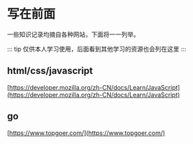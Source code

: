 # 写在前面
一些知识记录均摘自各种网站，下面将一一列举。

::: tip
仅供本人学习使用，后面看到其他学习的资源也会列在这里
:::

## html/css/javascript
[https://developer.mozilla.org/zh-CN/docs/Learn/JavaScript](https://developer.mozilla.org/zh-CN/docs/Learn/JavaScript)


## go
[https://www.topgoer.com/](https://www.topgoer.com/)
